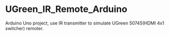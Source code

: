 # UGreen_IR_Remote_Arduino
Arduino Uno project, use IR transmitter to simulate UGreen 50745(HDMI 4x1 switcher) remoter.
